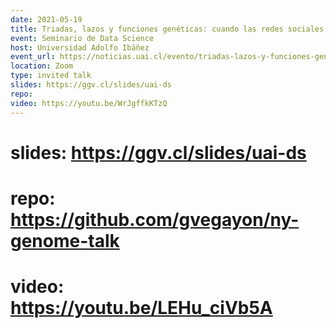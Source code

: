 ```yaml
---
date: 2021-05-19
title: Triadas, lazos y funciones genéticas: cuando las redes sociales y la filogenética se encuentran
event: Seminario de Data Science
host: Universidad Adolfo Ibáñez
event_url: https://noticias.uai.cl/evento/triadas-lazos-y-funciones-geneticas-cuando-las-redes-sociales-y-la-filogenetica-se-encuentran/?utm_source=BaseInterna&utm_medium=email&utm_campaign=AgendaComunicaciones&utm_term=Interna17mayo2021
location: Zoom
type: invited talk
slides: https://ggv.cl/slides/uai-ds 
repo: 
video: https://youtu.be/WrJgffkKTzQ
---
```


# slides: https://ggv.cl/slides/uai-ds
# repo: https://github.com/gvegayon/ny-genome-talk
# video: https://youtu.be/LEHu_ciVb5A
